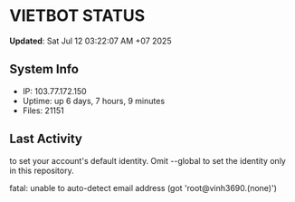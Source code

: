 # VIETBOT STATUS
**Updated**: Sat Jul 12 03:22:07 AM +07 2025

## System Info
- IP: 103.77.172.150
- Uptime: up 6 days, 7 hours, 9 minutes
- Files: 21151

## Last Activity

to set your account's default identity.
Omit --global to set the identity only in this repository.

fatal: unable to auto-detect email address (got 'root@vinh3690.(none)')
